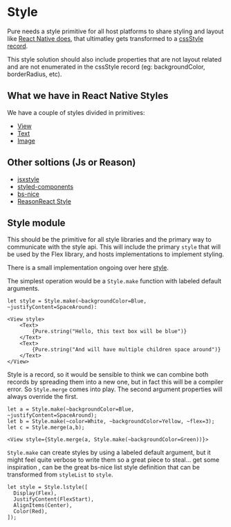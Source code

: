 # Style

Pure needs a style primitive for all host platforms to share styling and layout like [React Native does](https://facebook.github.io/react-native/docs/style), that ultimatley gets transformed to a [cssStyle record](https://github.com/jordwalke/flex/blob/master/src/lib/LayoutTypes.re#L88).

This style solution should also include properties that are not layout related and are not enumerated in the cssStyle record (eg: backgroundColor, borderRadius, etc).

## What we have in React Native Styles

We have a couple of styles divided in primitives:

- [View](https://facebook.github.io/react-native/docs/view-style-props)
- [Text](https://facebook.github.io/react-native/docs/text-style-props)
- [Image](https://facebook.github.io/react-native/docs/image-style-props)

## Other soltions (Js or Reason)

- [jsxstyle](https://github.com/lpalmes/jsxnice)
- [styled-components](https://github.com/styled-components/styled-components)
- [bs-nice](https://github.com/threepointone/bs-nice)
- [ReasonReact Style](https://reasonml.github.io/reason-react/docs/en/style)

## Style module

This should be the primitive for all style libraries and the primary way to communicate with the style api.
This will include the primary `style` that will be used by the Flex library, and hosts implementations to implement styling.

There is a small implementation ongoing over here [style](https://github.com/lpalmes/pure/blob/master/pure/style.re).

The simplest operation would be a `Style.make` function with labeled default arguments.

```reason
let style = Style.make(~backgroundColor=Blue, ~justifyContent=SpaceAround):

<View style>
    <Text>
        {Pure.string("Hello, this text box will be blue")}
    </Text>
    <Text>
        {Pure.string("And will have multiple children space around")}
    </Text>
</View>
```

Style is a record, so it would be sensible to think we can combine both records by spreading them into a new one, but in fact this will be a compiler error.
So `Style.merge` comes into play. The second argument properties will always override the first.

```reason
let a = Style.make(~backgroundColor=Blue, ~justifyContent=SpaceAround);
let b = Style.make(~color=White, ~backgroundColor=Yellow, ~flex=3);
let c = Style.merge(a,b);

<View style={Style.merge(a, Style.make(~backgroundColor=Green))}>
```

`Style.make` can create styles by using a labeled default argument, but it might feel quite verbose to write them so a great piece to steal... get some inspiration , can be the great bs-nice list style definition that can be transformed from `styleList` to `style`.

```reason
let style = Style.lstyle([
  Display(Flex),
  JustifyContent(FlexStart),
  AlignItems(Center),
  Color(Red),
]);
```
